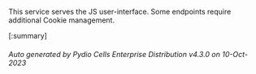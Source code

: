 






This service serves the JS user-interface. Some endpoints require additional Cookie management.

[:summary]

###### Auto generated by Pydio Cells Enterprise Distribution v4.3.0 on 10-Oct-2023
